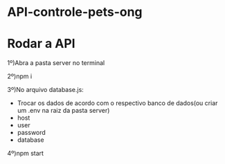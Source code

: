﻿# API-controle-pets-ong

<h1>Rodar a API</h1>
<p>1º)Abra a pasta server no terminal</p>
<p>2º)npm i</p>
<div>
  <p>3º)No arquivo database.js:</p>
  <ul>
    <li>Trocar os dados de acordo com o respectivo banco de dados(ou criar um .env na raiz da pasta server)</li>
    <li>host</li>
    <li>user</li>
    <li>password</li>
    <li>database</li>
  </ul>
</div>
<p>4º)npm start</p>
